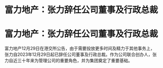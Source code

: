# 富力地产：张力辞任公司董事及行政总裁

# 富力地产：张力辞任公司董事及行政总裁

富力地产12月29日在港交所公告，由于需要投放更多时间及精力于其他事务上，张力自2023年12月29日起已辞任公司董事及行政总裁。作为公司联合创办人，张力自近三十年来为管理公司的重要角色，并为集团奠定了重要基础。

